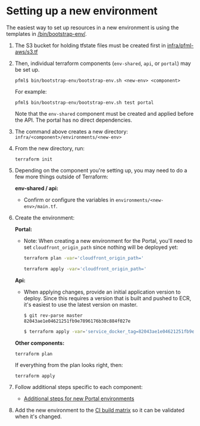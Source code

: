 # Setting up a new environment

The easiest way to set up resources in a new environment is using the templates in [/bin/bootstrap-env/](../bin/bootstrap-env).

1. The S3 bucket for holding tfstate files must be created first in [infra/pfml-aws/s3.tf](../infra/pfml-aws/s3.tf)
1. Then, individual terraform components (`env-shared`, `api`, or `portal`) may be set up.

    ```
    pfml$ bin/bootstrap-env/bootstrap-env.sh <new-env> <component>
    ```

    For example:

    ```
    pfml$ bin/bootstrap-env/bootstrap-env.sh test portal
    ```

    Note that the `env-shared` component must be created and applied before the API. The portal has no direct dependencies.

1. The command above creates a new directory: `infra/<component>/environments/<new-env>`
1. From the new directory, run:
    ```
    terraform init
    ```

1. Depending on the component you're setting up, you may need to do a few more things outside of Terraform:

    **env-shared / api:**
    - Confirm or configure the variables in `environments/<new-env>/main.tf`.

1. Create the environment:

    **Portal:**
    - Note: When creating a new environment for the Portal, you'll need to set `cloudfront_origin_path` since nothing will be deployed yet:

        ```sh
        terraform plan -var='cloudfront_origin_path='
        ```

        ```sh
        terraform apply -var='cloudfront_origin_path='
        ```

    **Api:**
    - When applying changes, provide an initial application version to deploy. Since this requires a version that is built and pushed to ECR, it's easiest to use the latest version on master.

        ```sh
        $ git rev-parse master
        82043ae1e04621251fb9e7896176b38c884f027e

        $ terraform apply -var='service_docker_tag=82043ae1e04621251fb9e7896176b38c884f027e'
        ```

    **Other components:**
    ```
    terraform plan
    ```

    If everything from the plan looks right, then:

    ```
    terraform apply
    ```

1. Follow additional steps specific to each component:

    - [Additional steps for new Portal environments](portal/creating-environments.md)

1. Add the new environment to the [CI build matrix](/.github/workflows/infra-validate.yml) so it can be validated when it's changed.
